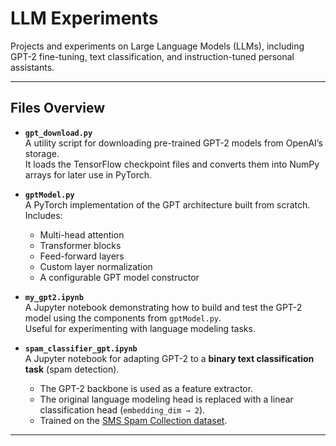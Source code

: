 # LLM Experiments

Projects and experiments on Large Language Models (LLMs), including GPT-2 fine-tuning, text classification, and instruction-tuned personal assistants.

---

## Files Overview

- **`gpt_download.py`**  
  A utility script for downloading pre-trained GPT-2 models from OpenAI’s storage.  
  It loads the TensorFlow checkpoint files and converts them into NumPy arrays for later use in PyTorch.  

- **`gptModel.py`**  
  A PyTorch implementation of the GPT architecture built from scratch.  
  Includes:
  - Multi-head attention
  - Transformer blocks
  - Feed-forward layers
  - Custom layer normalization
  - A configurable GPT model constructor

- **`my_gpt2.ipynb`**  
  A Jupyter notebook demonstrating how to build and test the GPT-2 model using the components from `gptModel.py`.  
  Useful for experimenting with language modeling tasks.

- **`spam_classifier_gpt.ipynb`**  
  A Jupyter notebook for adapting GPT-2 to a **binary text classification task** (spam detection).  
  - The GPT-2 backbone is used as a feature extractor.  
  - The original language modeling head is replaced with a linear classification head (`embedding_dim → 2`).  
  - Trained on the [SMS Spam Collection dataset](https://archive.ics.uci.edu/dataset/228/sms+spam+collection).

---
